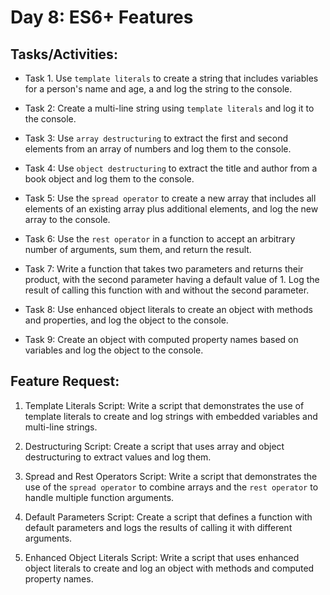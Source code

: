 # Day 8: ES6+ Features

## Tasks/Activities:

-   Task 1. Use `template literals` to create a string that includes variables for a person's name and age, a and log the string to the console.

-   Task 2: Create a multi-line string using `template literals` and log it to the console.

-   Task 3: Use `array destructuring` to extract the first and second elements from an array of numbers and log them to the console.

-   Task 4: Use `object destructuring` to extract the title and author from a book object and log them to the console.

-   Task 5: Use the `spread operator` to create a new array that includes all elements of an existing array plus additional elements, and log the new array to the console.

-   Task 6: Use the `rest operator` in a function to accept an arbitrary number of arguments, sum them, and return the result.

-   Task 7: Write a function that takes two parameters and returns their product, with the second parameter having a default value of 1. Log the result of calling this function with and without the second parameter.

-   Task 8: Use enhanced object literals to create an object with methods and properties, and log the object to the console.

-   Task 9: Create an object with computed property names based on variables and log the object to the console.

## Feature Request:

1. Template Literals Script: Write a script that demonstrates the use of template literals to create and log strings with embedded variables and multi-line strings.

2. Destructuring Script: Create a script that uses array and object destructuring to extract values and log them.

3. Spread and Rest Operators Script: Write a script that demonstrates the use of the `spread operator` to combine arrays and the `rest operator` to handle multiple function arguments.

4. Default Parameters Script: Create a script that defines a function with default parameters and logs the results of calling it with different arguments.

5. Enhanced Object Literals Script: Write a script that uses enhanced object literals to create and log an object with methods and computed property names.
